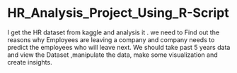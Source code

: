 # HR_Analysis_Project_Using_R-Script
 I get the HR dataset from kaggle and analysis it . we need to Find out the reasons why Employees are leaving a company and company needs to predict the employees who will leave next. We should take past 5 years data and view the Dataset ,manipulate the data, make some visualization and create insights.

